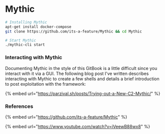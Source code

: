 # Mythic

```bash
# Installing Mythic
apt-get install docker-compose
git clone https://github.com/its-a-feature/Mythic && cd Mythic

# Start Mythic
./mythic-cli start
```

### Interacting with Mythic

Documenting Mythic in the style of this GitBook is a little difficult since you interact with it via a GUI. The following blog post I've written describes interacting with Mythic to create a few shells and details a brief introduction to post exploitation with the framework:

{% embed url="https://parzival.sh/posts/Trying-out-a-New-C2-Mythic/" %}

### References

{% embed url="https://github.com/its-a-feature/Mythic" %}

{% embed url="https://www.youtube.com/watch?v=iVeewB88wx8" %}
